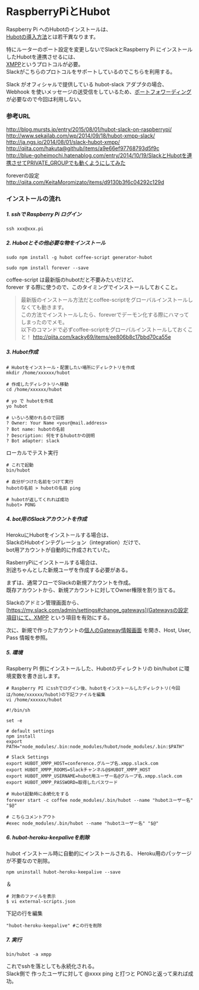 # RaspberryPiとHubot

Raspberry Pi へのHubotのインストールは、  
[Hubotの導入方法](https://github.com/umesan/til/tree/master/hubot)とは若干異なります。

特にルーターのポート設定を変更しないでSlackとRaspberry Pi にインストールしたHubotを連携させるには、  
[XMPP](https://ja.wikipedia.org/wiki/Extensible_Messaging_and_Presence_Protocol)というプロトコルが必要。  
Slackがこちらのプロトコルをサポートしているのでこちらを利用する。  
  
Slack がオフィシャルで提供している hubot-slack アダプタの場合、  
Webhook を使いメッセージの送受信をしているため、[ポートフォワーディング](http://e-words.jp/w/ポートフォワーディング.html)が必要なので今回は利用しない。


### 参考URL
http://blog.mursts.jp/entry/2015/08/01/hubot-slack-on-raspberrypi/  
http://www.sekailab.com/wp/2014/09/18/hubot-xmpp-slack/  
http://ja.ngs.io/2014/08/01/slack-hubot-xmpp/  
http://qiita.com/hakuta@github/items/a9e66ef97768793d5f9c  
http://blue-goheimochi.hatenablog.com/entry/2014/10/19/SlackとHubotを連携させてPRIVATE_GROUPでも動くようにしてみた  

foreverの設定  
http://qiita.com/KeitaMoromizato/items/d9130b3f6c04292c129d  
  


### インストールの流れ

##### 1. sshで Raspberry Pi ログイン
```
ssh xxx@xxx.pi
```

##### 2. Hubotとその他必要な物をインストール
```
sudo npm install -g hubot coffee-script generator-hubot
```

```
sudo npm install forever --save
```

coffee-script は最新版のhubotだと不要みたいだけど、  
forever する際に使うので、このタイミングでインストールしておくこと。  

>最新版のインストール方法だとcoffee-scriptをグローバルインストールしなくても動きます。  
>この方法でインストールしたら、foreverでデーモン化する際にハマってしまったのでメモ。  
>以下のコマンドで必ずcoffee-scriptをグローバルインストールしておくこと！
>http://qiita.com/kacky69/items/ee806b8c17bbd70ca55e


##### 3. Hubot作成
```
# Hubotをインストール・配置したい場所にディレクトリを作成
mkdir /home/xxxxxx/hubot

# 作成したディレクトリへ移動
cd /home/xxxxxx/hubot

# yo で hubotを作成
yo hubot

# いろいろ聞かれるので回答
? Owner: Your Name <your@mail.address>
? Bot name: hubotの名前
? Description: 何をするhubotかの説明
? Bot adapter: slack

```

ローカルでテスト実行
```
# これで起動
bin/hubot

# 自分がつけた名前をつけて実行
hubotの名前 > hubotの名前 ping

# hubotが返してくれれば成功
hubot> PONG
```


##### 4. bot用のSlackアカウントを作成

HerokuにHubotをインストールする場合は、  
SlackのHubotインテグレーション（integration）だけで、  
bot用アカウントが自動的に作成されていた。  
  
RasberryPiにインストールする場合は、  
別途ちゃんとした新規ユーザを作成する必要がある。  
  
まずは、通常フローでSlackの新規アカウントを作成。  
既存アカウントから、新規アカウントに対してOwner権限を割り当てる。  
  
  
Slackのアドミン管理画面から、[https://my.slack.com/admin/settings#change_gateways](Gatewaysの設定項目)にて、XMPP という項目を有効にする。  
  
  

次に、新規で作ったアカウントの[個人のGateway情報画面](https://my.slack.com/account/gateways) を開き、Host, User, Pass 情報を参照。  


##### 5. 環境
Raspberry PI 側にインストールした、Hubotのディレクトリの bin/hubot に環境変数を書き出します。  
  
```
# Raspberry PI にsshでログイン後、hubotをインストールしたディレクトリ(今回は/home/xxxxxx/hubot)の下記ファイルを編集
vi /home/xxxxxx/hubot
```
  
```
#!/bin/sh

set -e

# default settings
npm install
export PATH="node_modules/.bin:node_modules/hubot/node_modules/.bin:$PATH"

# Slack Settings
export HUBOT_XMPP_HOST=conference.グループ名.xmpp.slack.com
export HUBOT_XMPP_ROOMS=Slackチャンネル@$HUBOT_XMPP_HOST
export HUBOT_XMPP_USERNAME=hubot用ユーザー名@グループ名.xmpp.slack.com
export HUBOT_XMPP_PASSWORD=取得したパスワード

# Hubot起動時に永続化をする
forever start -c coffee node_modules/.bin/hubot --name "hubotユーザー名" "$@"

# こちらコメントアウト
#exec node_modules/.bin/hubot --name "hubotユーザー名" "$@"
```
  
  
##### 6. hubot-heroku-keepaliveを削除
hubot インストール時に自動的にインストールされる、
Heroku用のパッケージが不要なので削除。

```
npm uninstall hubot-heroku-keepalive --save
```

＆  

```
# 対象のファイルを表示
$ vi external-scripts.json
```
  
下記の行を編集
```
"hubot-heroku-keepalive" #この行を削除
```
  
  
##### 7. 実行
```
bin/hubot -a xmpp
```

これでsshを落としても永続化される。  
Slack側で 作ったユーザに対して @xxxx ping と打つと PONGと返って来れば成功。

